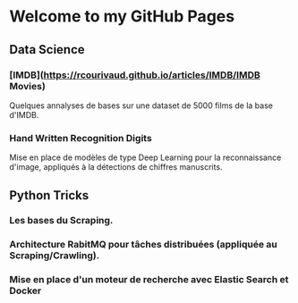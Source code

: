 # Welcome to my GitHub Pages

## Data Science

### [IMDB](https://rcourivaud.github.io/articles/IMDB/IMDB Movies)

Quelques annalyses de bases sur une dataset de 5000 films de la base d'IMDB. 

### Hand Written Recognition Digits

Mise en place de modèles de type Deep Learning pour la reconnaissance d'image, appliqués à la détections de chiffres manuscrits. 


## Python Tricks


### Les bases du Scraping.
### Architecture RabitMQ pour tâches distribuées (appliquée au Scraping/Crawling).
### Mise en place d'un moteur de recherche avec Elastic Search et Docker


